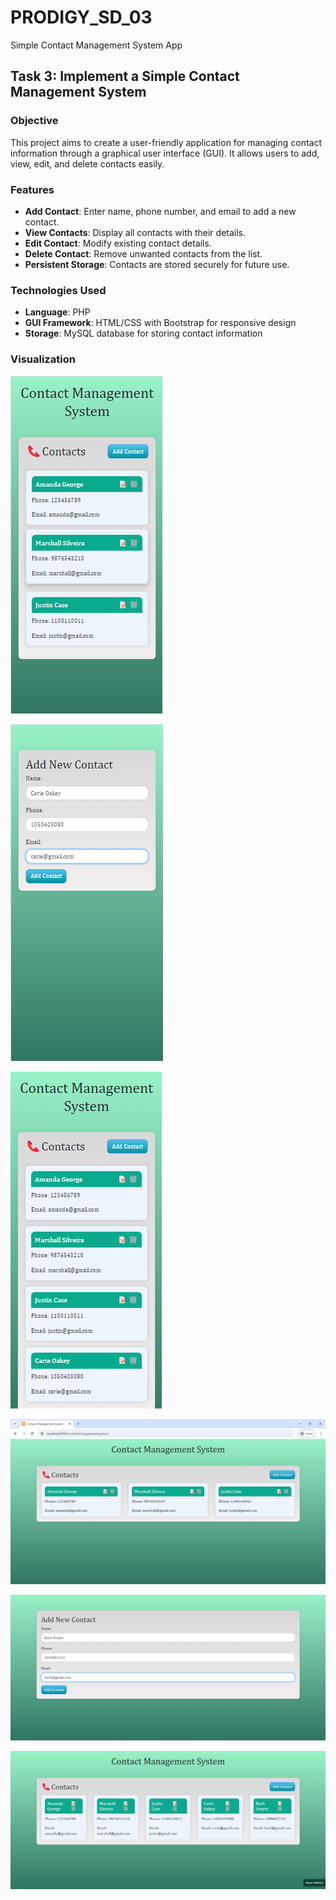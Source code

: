 # PRODIGY_SD_03
Simple Contact Management System App

## Task 3: Implement a Simple Contact Management System

### Objective
This project aims to create a user-friendly application for managing contact information through a graphical user interface (GUI). It allows users to add, view, edit, and delete contacts easily.

### Features
- **Add Contact**: Enter name, phone number, and email to add a new contact.
- **View Contacts**: Display all contacts with their details.
- **Edit Contact**: Modify existing contact details.
- **Delete Contact**: Remove unwanted contacts from the list.
- **Persistent Storage**: Contacts are stored securely for future use.

### Technologies Used
- **Language**: PHP
- **GUI Framework**: HTML/CSS with Bootstrap for responsive design
- **Storage**: MySQL database for storing contact information

### Visualization

![Visualization 1](images/mobile1.png)

![Visualization 2](images/mobile2.png)

![Visualization 2](images/mobile3.png)

![Visualization 1](images/desktop1.png)

![Visualization 2](images/desktop2.png)

![Visualization 2](images/desktop3.png)
